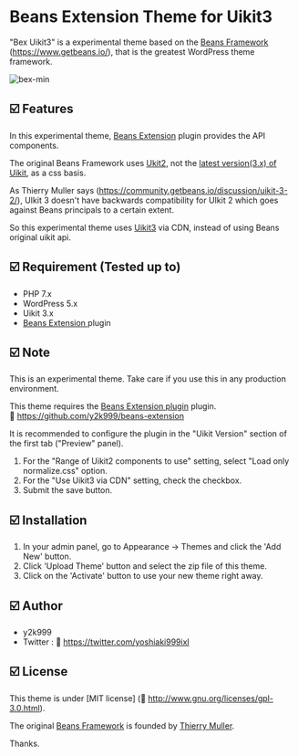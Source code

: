 # Beans Extension Theme for Uikit3

"Bex Uikit3" is a experimental theme based on the <a href="https://www.getbeans.io/" target="_blank">Beans Framework</a> (https://www.getbeans.io/), that is the greatest WordPress theme framework.

![bex-min](https://user-images.githubusercontent.com/53717680/128590823-b6f279c0-d34d-41f0-945e-fab0a491e65a.jpg)


## :ballot_box_with_check: Features

In this experimental theme, <a href="https://github.com/y2k999/beans-extension" target="_blank">Beans Extension</a> plugin provides the API components.

The original Beans Framework uses <a href="https://getuikit.com/v2/" target="_blank">Ukit2</a>, not the <a href="https://getuikit.com/" target="_blank">latest version(3.x) of Uikit</a>, as a css basis.

As Thierry Muller says (https://community.getbeans.io/discussion/uikit-3-2/), UIkit 3 doesn't have backwards compatibility for UIkit 2 which goes against Beans principals to a certain extent.

So this experimental theme uses <a href="https://getuikit.com/" target="_blank">Uikit3</a> via CDN, instead of using Beans original uikit api.


## :ballot_box_with_check: Requirement (Tested up to)

* PHP 7.x
* WordPress 5.x
* Uikit 3.x
* <a href="https://github.com/y2k999/beans-extension" target="_blank">Beans Extension </a>plugin


## :ballot_box_with_check: Note

This is an experimental theme.
Take care if you use this in any production environment.

This theme requires the <a href="https://github.com/y2k999/beans-extension" target="_blank">Beans Extension plugin</a> plugin.  
:bookmark: https://github.com/y2k999/beans-extension

It is recommended to configure the plugin in the "Uikit Version" section of the first tab ("Preview" panel).
1. For the "Range of Uikit2 components to use" setting, select "Load only normalize.css" option.
2. For the "Use Uikit3 via CDN" setting, check the checkbox.
3. Submit the save button.


## :ballot_box_with_check: Installation

1. In your admin panel, go to Appearance -> Themes and click the 'Add New' button.
2. Click 'Upload Theme' button and select the zip file of this theme.
3. Click on the 'Activate' button to use your new theme right away.


## :ballot_box_with_check: Author

* y2k999
* Twitter : :bookmark: https://twitter.com/yoshiaki999ixl


## :ballot_box_with_check: License

This theme is under [MIT license] (:bookmark: http://www.gnu.org/licenses/gpl-3.0.html).

The original <a href="https://www.getbeans.io/" target="_blank">Beans Framework</a> is founded by <a href="https://twitter.com/TweetyThierry" target="_blank">Thierry Muller</a>.

Thanks.
